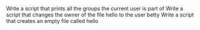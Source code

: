 Write a script that prints all the groups the current user is part of
Write a script that changes the owner of the file hello to the user betty
Write a script that creates an empty file called hello
